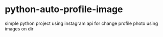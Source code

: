# python-auto-profile-image
simple python project using instagram api for change profile photo using images on dir
